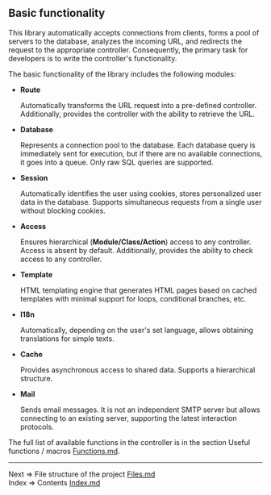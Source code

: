 ## Basic functionality
This library automatically accepts connections from clients, forms a pool of servers to the database, analyzes the incoming URL, and redirects the request to the appropriate controller. Consequently, the primary task for developers is to write the controller's functionality.

The basic functionality of the library includes the following modules:

* __Route__

  Automatically transforms the URL request into a pre-defined controller. Additionally, provides the controller with the ability to retrieve the URL.

* __Database__

  Represents a connection pool to the database. Each database query is immediately sent for execution, but if there are no available connections, it goes into a queue. Only raw SQL queries are supported.

* __Session__

  Automatically identifies the user using cookies, stores personalized user data in the database. Supports simultaneous requests from a single user without blocking cookies.

* __Access__

  Ensures hierarchical (__Module/Class/Action__) access to any controller. Access is absent by default. Additionally, provides the ability to check access to any controller.

* __Template__

  HTML templating engine that generates HTML pages based on cached templates with minimal support for loops, conditional branches, etc.

* __I18n__

  Automatically, depending on the user's set language, allows obtaining translations for simple texts.

* __Cache__

  Provides asynchronous access to shared data. Supports a hierarchical structure.

* __Mail__

  Sends email messages. It is not an independent SMTP server but allows connecting to an existing server, supporting the latest interaction protocols.

The full list of available functions in the controller is in the section Useful functions / macros [Functions.md](https://github.com/tryteex/tiny-web/blob/main/doc/Functions.md).
___
Next => File structure of the project [Files.md](https://github.com/tryteex/tiny-web/blob/main/doc/Files.md)  
Index => Contents [Index.md](https://github.com/tryteex/tiny-web/blob/main/doc/Index.md)  
